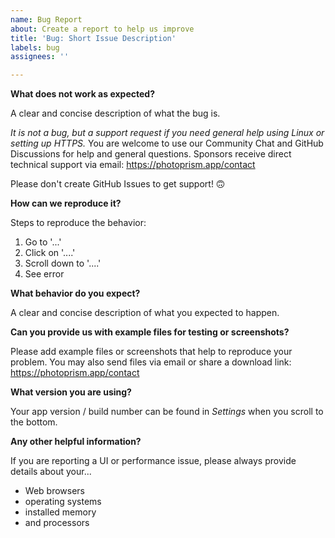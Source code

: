 ```yaml
---
name: Bug Report
about: Create a report to help us improve
title: 'Bug: Short Issue Description'
labels: bug
assignees: ''

---
```


**What does not work as expected?**

A clear and concise description of what the bug is.

*It is not a bug, but a support request if you need general help using Linux or setting up HTTPS.*
You are welcome to use our Community Chat and GitHub Discussions for help and general questions.
Sponsors receive direct technical support via email: https://photoprism.app/contact

Please don't create GitHub Issues to get support! 🙃

**How can we reproduce it?**

Steps to reproduce the behavior:

1. Go to '...'
2. Click on '....'
3. Scroll down to '....'
4. See error

**What behavior do you expect?**

A clear and concise description of what you expected to happen.

**Can you provide us with example files for testing or screenshots?**

Please add example files or screenshots that help to reproduce your problem.
You may also send files via email or share a download link:
https://photoprism.app/contact

**What version you are using?**

Your app version / build number can be found in *Settings* when you scroll to the bottom.

**Any other helpful information?**

If you are reporting a UI or performance issue, please always provide details about your...

- Web browsers
- operating systems
- installed memory
- and processors
